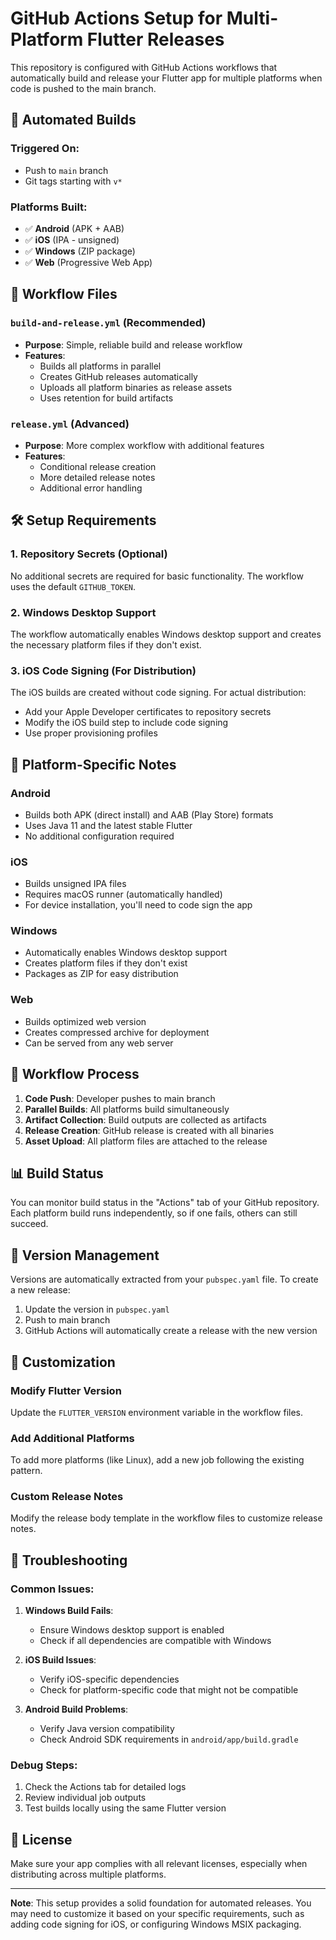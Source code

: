 # GitHub Actions Setup for Multi-Platform Flutter Releases

This repository is configured with GitHub Actions workflows that automatically build and release your Flutter app for multiple platforms when code is pushed to the main branch.

## 🚀 Automated Builds

### Triggered On:
- Push to `main` branch
- Git tags starting with `v*`

### Platforms Built:
- ✅ **Android** (APK + AAB)
- ✅ **iOS** (IPA - unsigned)
- ✅ **Windows** (ZIP package)
- ✅ **Web** (Progressive Web App)

## 📁 Workflow Files

### `build-and-release.yml` (Recommended)
- **Purpose**: Simple, reliable build and release workflow
- **Features**: 
  - Builds all platforms in parallel
  - Creates GitHub releases automatically
  - Uploads all platform binaries as release assets
  - Uses retention for build artifacts

### `release.yml` (Advanced)
- **Purpose**: More complex workflow with additional features
- **Features**:
  - Conditional release creation
  - More detailed release notes
  - Additional error handling

## 🛠️ Setup Requirements

### 1. Repository Secrets (Optional)
No additional secrets are required for basic functionality. The workflow uses the default `GITHUB_TOKEN`.

### 2. Windows Desktop Support
The workflow automatically enables Windows desktop support and creates the necessary platform files if they don't exist.

### 3. iOS Code Signing (For Distribution)
The iOS builds are created without code signing. For actual distribution:
- Add your Apple Developer certificates to repository secrets
- Modify the iOS build step to include code signing
- Use proper provisioning profiles

## 📱 Platform-Specific Notes

### Android
- Builds both APK (direct install) and AAB (Play Store) formats
- Uses Java 11 and the latest stable Flutter
- No additional configuration required

### iOS
- Builds unsigned IPA files
- Requires macOS runner (automatically handled)
- For device installation, you'll need to code sign the app

### Windows
- Automatically enables Windows desktop support
- Creates platform files if they don't exist
- Packages as ZIP for easy distribution

### Web
- Builds optimized web version
- Creates compressed archive for deployment
- Can be served from any web server

## 🔄 Workflow Process

1. **Code Push**: Developer pushes to main branch
2. **Parallel Builds**: All platforms build simultaneously
3. **Artifact Collection**: Build outputs are collected as artifacts
4. **Release Creation**: GitHub release is created with all binaries
5. **Asset Upload**: All platform files are attached to the release

## 📊 Build Status

You can monitor build status in the "Actions" tab of your GitHub repository. Each platform build runs independently, so if one fails, others can still succeed.

## 🎯 Version Management

Versions are automatically extracted from your `pubspec.yaml` file. To create a new release:

1. Update the version in `pubspec.yaml`
2. Push to main branch
3. GitHub Actions will automatically create a release with the new version

## 🔧 Customization

### Modify Flutter Version
Update the `FLUTTER_VERSION` environment variable in the workflow files.

### Add Additional Platforms
To add more platforms (like Linux), add a new job following the existing pattern.

### Custom Release Notes
Modify the release body template in the workflow files to customize release notes.

## 🚨 Troubleshooting

### Common Issues:

1. **Windows Build Fails**: 
   - Ensure Windows desktop support is enabled
   - Check if all dependencies are compatible with Windows

2. **iOS Build Issues**:
   - Verify iOS-specific dependencies
   - Check for platform-specific code that might not be compatible

3. **Android Build Problems**:
   - Verify Java version compatibility
   - Check Android SDK requirements in `android/app/build.gradle`

### Debug Steps:
1. Check the Actions tab for detailed logs
2. Review individual job outputs
3. Test builds locally using the same Flutter version

## 📄 License

Make sure your app complies with all relevant licenses, especially when distributing across multiple platforms.

---

**Note**: This setup provides a solid foundation for automated releases. You may need to customize it based on your specific requirements, such as adding code signing for iOS, or configuring Windows MSIX packaging.
